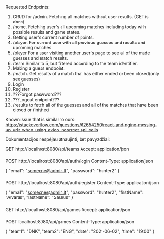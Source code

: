 Requested Endpoints: 
1. CRUD for /admin. Fetching all matches without user results. (GET is done)
2. /home. Fetching user's all upcoming matches including today with possible results and game states.
3. Getting user's current number of points.
4. /player. For current user with all previous guesses and results and upcoming matches
5. /player For a user visiting another user's page to see all of the made guesses and match results.
6. /team Similar to 5, but filtered according to the team identifier.
7. Making a guess endpoint.
8. /match. Get results of a match that has either ended or been closed(only see guesses)
9. Login
10. Register
11. ???Forgot paswword???
12. ???Logout endpoint???
13. /results to fetch all of the guesses and all of the matches that have been closed or finished

Known issue that is similar to ours:
https://stackoverflow.com/questions/62654250/react-and-nginx-messing-up-urls-when-using-axios-incorrect-api-calls


Dokumentacijos nespėjau atnaujinti, bet pavyzdžiai:


GET http://localhost:8080/api/teams
Accept: application/json

###

POST http://localhost:8080/api/auth/login
Content-Type: application/json

{
"email":  "someone@admin.lt",
"password": "hunter2"
}

###
POST http://localhost:8080/api/auth/register
Content-Type: application/json

{
"email": "someone@admin.lt",
"password": "hunter2",
"firstName": "Aivaras",
"lastName": "Saulius"
}

###
GET http://localhost:8080/api/games
Accept: application/json


###
POST localhost:8080/api/games
Content-Type: application/json

{
"team1": "DNK",
"team2": "ENG",
"date": "2021-06-02",
"time": "19:00"
}

